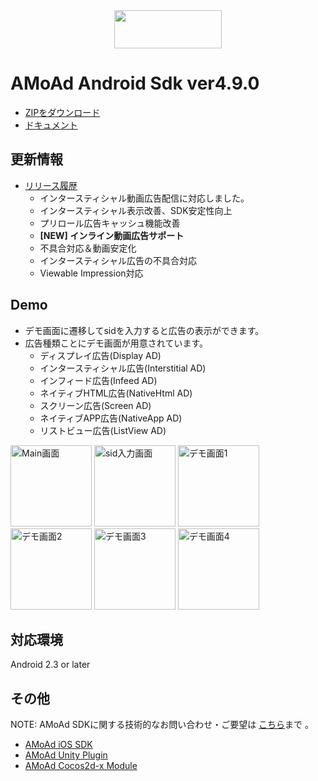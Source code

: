 <div align="center">
<img width="172" height="61" src="http://www.amoad.com/images/logo.png">
</div>

# AMoAd Android Sdk ver4.9.0

- [ZIPをダウンロード](https://github.com/amoad/amoad-android-sdk/archive/v4.9.zip)
- [ドキュメント](https://github.com/amoad/amoad-android-sdk/wiki)

## 更新情報
* [リリース履歴](https://github.com/amoad/amoad-android-sdk/releases)
  * インタースティシャル動画広告配信に対応しました。
  * インタースティシャル表示改善、SDK安定性向上
  * プリロール広告キャッシュ機能改善
  * **[NEW] インライン動画広告サポート**
  * 不具合対応＆動画安定化
  * インタースティシャル広告の不具合対応
  * Viewable Impression対応

## Demo
* デモ画面に遷移してsidを入力すると広告の表示ができます。
* 広告種類ことにデモ画面が用意されています。
  * ディスプレイ広告(Display AD)
  * インタースティシャル広告(Interstitial AD)
  * インフィード広告(Infeed AD)
  * ネイティブHTML広告(NativeHtml AD)
  * スクリーン広告(Screen AD)
  * ネイティブAPP広告(NativeApp AD)
  * リストビュー広告(ListView AD)

<div>
	<img src="/Images/MainActivity.png" width=130 alt="Main画面">
	<img src="/Images/FormActivity.png" width=130 alt="sid入力画面">
	<img src="/Images/DisplayActivity.png" width=130 alt="デモ画面1">
	<img src="/Images/InterstitialActivity.png" width=130 alt="デモ画面2">
	<img src="/Images/InfeedActivity.png" width=130 alt="デモ画面3">
	<img src="/Images/ScreenActivity.png" width=130 alt="デモ画面4">
</div>

## 対応環境
Android 2.3 or later

## その他
NOTE: AMoAd SDKに関する技術的なお問い合わせ・ご要望は [こちら](https://github.com/amoad/amoad-ios-sdk/issues)まで 。

- [AMoAd iOS SDK](https://github.com/amoad/amoad-ios-sdk)
- [AMoAd Unity Plugin](https://github.com/amoad/amoad-unity-plugin)
- [AMoAd Cocos2d-x Module](https://github.com/amoad/amoad-cocos2dx-module)
